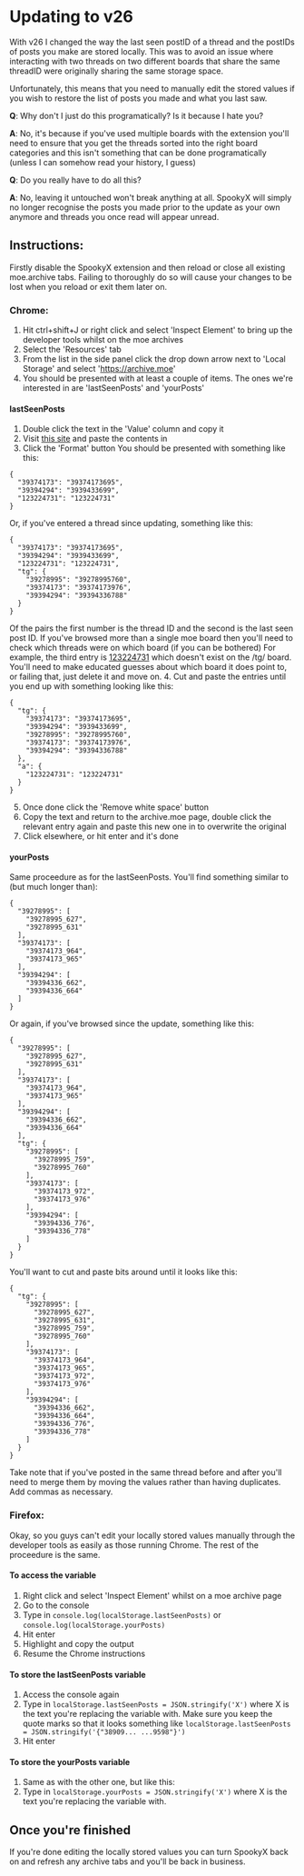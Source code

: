 # Updating to v26

With v26 I changed the way the last seen postID of a thread and the postIDs of posts you make are stored locally. This was to avoid an issue where interacting with two threads on two different boards that share the same threadID were originally sharing the same storage space.

Unfortunately, this means that you need to manually edit the stored values if you wish to restore the list of posts you made and what you last saw.

**Q**: Why don't I just do this programatically? Is it because I hate you?

**A**: No, it's because if you've used multiple boards with the extension you'll need to ensure that you get the threads sorted into the right board categories and this isn't something that can be done programatically (unless I can somehow read your history, I guess)

**Q**: Do you really have to do all this?

**A**: No, leaving it untouched won't break anything at all. SpookyX will simply no longer recognise the posts you made prior to the update as your own anymore and threads you once read will appear unread.

## Instructions:
Firstly disable the SpookyX extension and then reload or close all existing moe.archive tabs.
Failing to thoroughly do so will cause your changes to be lost when you reload or exit them later on.

### Chrome:
1. Hit ctrl+shift+J or right click and select 'Inspect Element' to bring up the developer tools whilst on the moe archives
2. Select the 'Resources' tab
3. From the list in the side panel click the drop down arrow next to 'Local Storage' and select 'https://archive.moe'
4. You should be presented with at least a couple of items. The ones we're interested in are 'lastSeenPosts' and 'yourPosts'

#### lastSeenPosts
1. Double click the text in the 'Value' column and copy it
2. Visit [this site](http://jsonviewer.stack.hu/) and paste the contents in
3. Click the 'Format' button
You should be presented with something like this:
```
{
  "39374173": "39374173695",
  "39394294": "3939433699",
  "123224731": "123224731"
}
```
Or, if you've entered a thread since updating, something like this:
```
{
  "39374173": "39374173695",
  "39394294": "3939433699",
  "123224731": "123224731",
  "tg": {
    "39278995": "39278995760",
    "39374173": "39374173976",
    "39394294": "39394336788"
  }
}
```
Of the pairs the first number is the thread ID and the second is the last seen post ID. If you've browsed more than a single moe board then you'll need to check which threads were on which board (if you can be bothered)
For example, the third entry is [123224731](https://archive.moe/tg/thread/123224731/) which doesn't exist on the /tg/ board. You'll need to make educated guesses about which board it does point to, or failing that, just delete it and move on.
4. Cut and paste the entries until you end up with something looking like this:
```
{
  "tg": {
    "39374173": "39374173695",
    "39394294": "3939433699",
    "39278995": "39278995760",
    "39374173": "39374173976",
    "39394294": "39394336788"
  },
  "a": {
    "123224731": "123224731"
  }
}
```
5. Once done click the 'Remove white space' button
6. Copy the text and return to the archive.moe page, double click the relevant entry again and paste this new one in to overwrite the original
7. Click elsewhere, or hit enter and it's done

#### yourPosts
Same proceedure as for the lastSeenPosts.
You'll find something similar to (but much longer than):
```
{
  "39278995": [
    "39278995_627",
    "39278995_631"
  ],
  "39374173": [
    "39374173_964",
    "39374173_965"
  ],
  "39394294": [
    "39394336_662",
    "39394336_664"
  ]
}
```
Or again, if you've browsed since the update, something like this:
```
{
  "39278995": [
    "39278995_627",
    "39278995_631"
  ],
  "39374173": [
    "39374173_964",
    "39374173_965"
  ],
  "39394294": [
    "39394336_662",
    "39394336_664"
  ],
  "tg": {
    "39278995": [
      "39278995_759",
      "39278995_760"
    ],
    "39374173": [
      "39374173_972",
      "39374173_976"
    ],
    "39394294": [
      "39394336_776",
      "39394336_778"
    ]
  }
}
```
You'll want to cut and paste bits around until it looks like this:
```
{
  "tg": {
    "39278995": [
      "39278995_627",
      "39278995_631",
      "39278995_759",
      "39278995_760"
    ],
    "39374173": [
      "39374173_964",
      "39374173_965",
      "39374173_972",
      "39374173_976"
    ],
    "39394294": [
      "39394336_662",
      "39394336_664",
      "39394336_776",
      "39394336_778"
    ]
  }
}
```
Take note that if you've posted in the same thread before and after you'll need to merge them by moving the values rather than having duplicates.
Add commas as necessary.

### Firefox:
Okay, so you guys can't edit your locally stored values manually through the developer tools as easily as those running Chrome. The rest of the proceedure is the same.

#### To access the variable
1. Right click and select 'Inspect Element' whilst on a moe archive page
2. Go to the console
3. Type in ```console.log(localStorage.lastSeenPosts)``` or ```console.log(localStorage.yourPosts)```
4. Hit enter
5. Highlight and copy the output
6. Resume the Chrome instructions

#### To store the lastSeenPosts variable
1. Access the console again
2. Type in ```localStorage.lastSeenPosts = JSON.stringify('X')``` where X is the text you're replacing the variable with.
Make sure you keep the quote marks so that it looks something like ```localStorage.lastSeenPosts = JSON.stringify('{"38909... ...9598"}')```
3. Hit enter

#### To store the yourPosts variable
1. Same as with the other one, but like this:
2. Type in ```localStorage.yourPosts = JSON.stringify('X')``` where X is the text you're replacing the variable with.

## Once you're finished
If you're done editing the locally stored values you can turn SpookyX back on and refresh any archive tabs and you'll be back in business.
